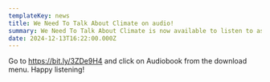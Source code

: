 ```yaml
---
templateKey: news
title: We Need To Talk About Climate on audio!
summary: We Need To Talk About Climate is now available to listen to as an audiobook.
date: 2024-12-13T16:22:00.000Z
---
```

Go to https://bit.ly/3ZDe9H4 and click on Audiobook from the download menu. Happy listening!
